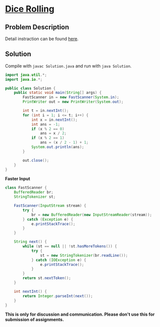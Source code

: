# [Dice Rolling][title]

## Problem Description

Detail instraction can be found [here][title].

## Solution

Compile with `javac Solution.java` and run with `java Solution`.

```java
import java.util.*;
import java.io.*;

public class Solution {
    public static void main(String[] args) {
        FastScanner in = new FastScanner(System.in);
        PrintWriter out = new PrintWriter(System.out);

        int t = in.nextInt();
        for (int i = 1; i <= t; i++) {
            int x = in.nextInt();
            int ans = -1;
            if (x % 2 == 0)
                ans = x / 2;
            if (x % 2 == 1)
                ans = (x / 2 - 1) + 1;
            System.out.println(ans);
        }

        out.close();
    }
}
```

**Faster Input**

```java
class FastScanner {
    BufferedReader br;
    StringTokenizer st;

    FastScanner(InputStream stream) {
        try {
            br = new BufferedReader(new InputStreamReader(stream));
        } catch (Exception e) {
            e.printStackTrace();
        }
    }

    String next() {
        while (st == null || !st.hasMoreTokens()) {
            try {
                st = new StringTokenizer(br.readLine());
            } catch (IOException e) {
                e.printStackTrace();
            }
        }
        return st.nextToken();
    }

    int nextInt() {
        return Integer.parseInt(next());
    }
}
```

**This is only for discussion and communication. Please don't use this for submission of assignments.**

[title]: https://codeforces.com/contest/1093/problem/A